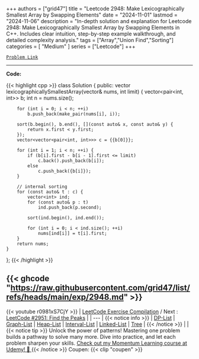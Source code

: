 
+++
authors = ["grid47"]
title = "Leetcode 2948: Make Lexicographically Smallest Array by Swapping Elements"
date = "2024-11-01"
lastmod = "2024-11-06"
description = "In-depth solution and explanation for Leetcode 2948: Make Lexicographically Smallest Array by Swapping Elements in C++. Includes clear intuition, step-by-step example walkthrough, and detailed complexity analysis."
tags = ["Array","Union Find","Sorting"]
categories = [
    "Medium"
]
series = ["Leetcode"]
+++



[`Problem Link`](https://leetcode.com/problems/make-lexicographically-smallest-array-by-swapping-elements/description/)

---
**Code:**

{{< highlight cpp >}}
class Solution {
public:
    vector<int> lexicographicallySmallestArray(vector<int>& nums, int limit) {
        vector<pair<int, int>> b;
        int n = nums.size();

        for (int i = 0; i < n; ++i)
            b.push_back(make_pair(nums[i], i));

        sort(b.begin(), b.end(), [](const auto& x, const auto& y) {
            return x.first < y.first;
        });
        vector<vector<pair<int, int>>> c = {{b[0]}};

        for (int i = 1; i < n; ++i) {
            if (b[i].first - b[i - 1].first <= limit)
                c.back().push_back(b[i]);
            else
                c.push_back({b[i]});
        }

        // internal sorting
        for (const auto& t : c) {
            vector<int> ind;
            for (const auto& p : t)
                ind.push_back(p.second);

            sort(ind.begin(), ind.end());

            for (int i = 0; i < ind.size(); ++i)
                nums[ind[i]] = t[i].first;
        }
        return nums;
    }
};
{{< /highlight >}}

{{< ghcode "https://raw.githubusercontent.com/grid47/list/refs/heads/main/exp/2948.md" >}}
---
{{< youtube r0981xS7CjY >}}
| [LeetCode Exercise Compilation](https://grid47.xyz/leetcode/) / Next : [LeetCode #2951: Find the Peaks](https://grid47.xyz/posts/leetcode-2948-make-lexicographically-smallest-array-by-swapping-elements-solution/) |
| --- |
{{< notice info >}}
| [DP-List](https://grid47.xyz/lists/dp/) | [Graph-List](https://grid47.xyz/lists/graph/) | [Heap-List](https://grid47.xyz/lists/heap/) | [Interval-List](https://grid47.xyz/lists/interval/) | [Linked-List](https://grid47.xyz/lists/ll/) | [Tree](https://grid47.xyz/lists/tree/) |
{{< /notice >}}
| |
{{< notice tip >}}
Unlock the power of patterns! Mastering one problem builds a pathway to solve many more. Dive into practice, and let each problem sharpen your skills. [Check out my Momentum Learning course at Udemy! 🚀 ](https://www.udemy.com/course/algorithms-and-data-structures-in-cpp/)
{{< /notice >}}
Coupen: {{< clip "coupen" >}}
